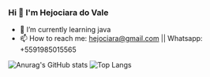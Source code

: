 ### Hi 👋 I'm Hejociara do Vale

- 🌱 I’m currently learning java
- 📫 How to reach me: hejociara@gmail.com || Whatsapp: +5591985015565



![Anurag's GitHub stats](https://github-readme-stats.vercel.app/api?username=Hejociara&show_icons=true&theme=dracula)
![Top Langs](https://github-readme-stats.vercel.app/api/top-langs/?username=Hejociara&layout=compact)

